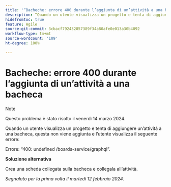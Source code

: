 ```yaml
---
title: '“Bacheche: errore 400 durante l’aggiunta di un’attività a una bacheca”'
description: “Quando un utente visualizza un progetto e tenta di aggiungere un’attività a una bacheca, questa non viene aggiunta e l’utente visualizza un errore. È disponibile una soluzione alternativa.”
hidefromtoc: true
feature: Agile
source-git-commit: 3cbacf792432857389f34a80afe0e013a30b4092
workflow-type: tm+mt
source-wordcount: '109'
ht-degree: 100%

---
```



# Bacheche: errore 400 durante l’aggiunta di un’attività a una bacheca

>[!NOTE]
>
>Questo problema è stato risolto il venerdì 14 marzo 2024.

Quando un utente visualizza un progetto e tenta di aggiungere un’attività a una bacheca, questa non viene aggiunta e l’utente visualizza il seguente errore:

Errore: “400: undefined /boards-service/graphql”.

**Soluzione alternativa**

Crea una scheda collegata sulla bacheca e collegala all’attività.

_Segnalato per la prima volta il martedì 12 febbraio 2024._

